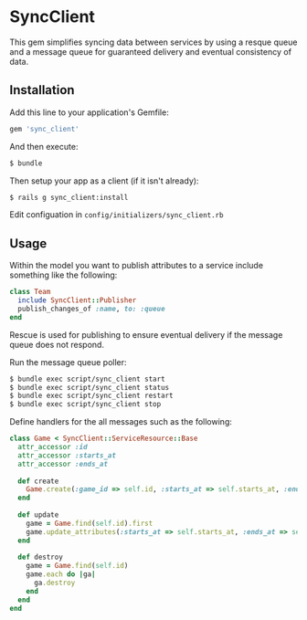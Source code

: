 # SyncClient

This gem simplifies syncing data between services by using a resque queue and a message queue for guaranteed delivery and eventual consistency of data.

## Installation

Add this line to your application's Gemfile:

```ruby
gem 'sync_client'
```

And then execute:

```bash
$ bundle
```

Then setup your app as a client (if it isn't already):

```bash
$ rails g sync_client:install
```

Edit configuation in `config/initializers/sync_client.rb`

## Usage

Within the model you want to publish attributes to a service include something like the following:

```ruby
class Team
  include SyncClient::Publisher
  publish_changes_of :name, to: :queue
end
```

Rescue is used for publishing to ensure eventual delivery if the message queue does not respond.

Run the message queue poller:

```bash
$ bundle exec script/sync_client start
$ bundle exec script/sync_client status
$ bundle exec script/sync_client restart
$ bundle exec script/sync_client stop
```

Define handlers for the all messages such as the following:

```ruby
class Game < SyncClient::ServiceResource::Base
  attr_accessor :id
  attr_accessor :starts_at
  attr_accessor :ends_at
  
  def create
    Game.create(:game_id => self.id, :starts_at => self.starts_at, :ends_at => self.ends_at)
  end
  
  def update
    game = Game.find(self.id).first
    game.update_attributes(:starts_at => self.starts_at, :ends_at => self.ends_at)
  end
  
  def destroy
    game = Game.find(self.id)
    game.each do |ga|
      ga.destroy
    end
  end
end
```


